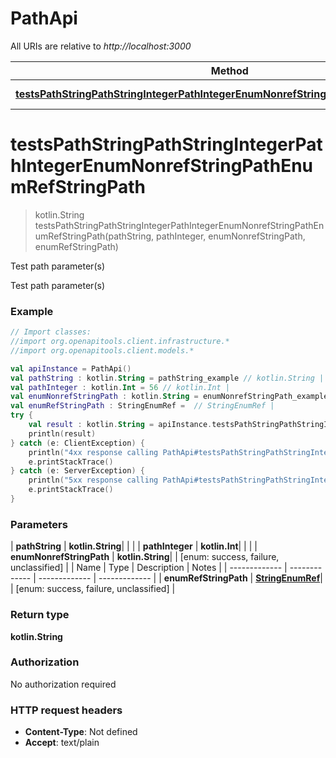 # PathApi

All URIs are relative to *http://localhost:3000*

| Method | HTTP request | Description |
| ------------- | ------------- | ------------- |
| [**testsPathStringPathStringIntegerPathIntegerEnumNonrefStringPathEnumRefStringPath**](PathApi.md#testsPathStringPathStringIntegerPathIntegerEnumNonrefStringPathEnumRefStringPath) | **GET** /path/string/{path_string}/integer/{path_integer}/{enum_nonref_string_path}/{enum_ref_string_path} | Test path parameter(s) |


<a id="testsPathStringPathStringIntegerPathIntegerEnumNonrefStringPathEnumRefStringPath"></a>
# **testsPathStringPathStringIntegerPathIntegerEnumNonrefStringPathEnumRefStringPath**
> kotlin.String testsPathStringPathStringIntegerPathIntegerEnumNonrefStringPathEnumRefStringPath(pathString, pathInteger, enumNonrefStringPath, enumRefStringPath)

Test path parameter(s)

Test path parameter(s)

### Example
```kotlin
// Import classes:
//import org.openapitools.client.infrastructure.*
//import org.openapitools.client.models.*

val apiInstance = PathApi()
val pathString : kotlin.String = pathString_example // kotlin.String | 
val pathInteger : kotlin.Int = 56 // kotlin.Int | 
val enumNonrefStringPath : kotlin.String = enumNonrefStringPath_example // kotlin.String | 
val enumRefStringPath : StringEnumRef =  // StringEnumRef | 
try {
    val result : kotlin.String = apiInstance.testsPathStringPathStringIntegerPathIntegerEnumNonrefStringPathEnumRefStringPath(pathString, pathInteger, enumNonrefStringPath, enumRefStringPath)
    println(result)
} catch (e: ClientException) {
    println("4xx response calling PathApi#testsPathStringPathStringIntegerPathIntegerEnumNonrefStringPathEnumRefStringPath")
    e.printStackTrace()
} catch (e: ServerException) {
    println("5xx response calling PathApi#testsPathStringPathStringIntegerPathIntegerEnumNonrefStringPathEnumRefStringPath")
    e.printStackTrace()
}
```

### Parameters
| **pathString** | **kotlin.String**|  | |
| **pathInteger** | **kotlin.Int**|  | |
| **enumNonrefStringPath** | **kotlin.String**|  | [enum: success, failure, unclassified] |
| Name | Type | Description  | Notes |
| ------------- | ------------- | ------------- | ------------- |
| **enumRefStringPath** | [**StringEnumRef**](.md)|  | [enum: success, failure, unclassified] |

### Return type

**kotlin.String**

### Authorization

No authorization required

### HTTP request headers

 - **Content-Type**: Not defined
 - **Accept**: text/plain

